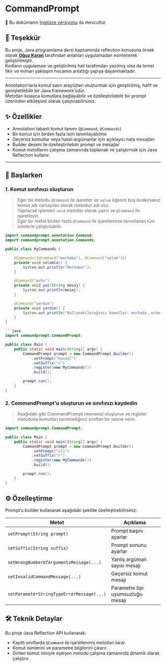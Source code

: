# CommandPrompt
📄 Bu dokümanın [İngilizce versiyonu](README.md) da mevcuttur.
## 🙏 Teşekkür

Bu proje, Java programlama dersi kapsamında reflection konusuna örnek olarak **[Oğuz Karan](https://github.com/oguzkaran)** tarafından anlatılan uygulamadan esinlenerek geliştirilmiştir.  
Kodların uygulaması ve geliştirilmiş hali tarafımdan yazılmış olsa da temel fikir ve mimari yaklaşım hocamın anlattığı yapıya dayanmaktadır.  

---

Annotation'larla komut satırı arayüzleri oluşturmak için geliştirilmiş, hafif ve genişletilebilir bir Java framework’üdür.  
Metotları kolayca komutlara bağlayabilir ve özelleştirilebilir bir prompt üzerinden etkileşimli olarak çalıştırabilirsiniz.

## ✨ Özellikler

- Annotation tabanlı komut tanımı (`@Command`, `@Commands`)
- Bir komut için birden fazla isim tanımlayabilme
- Geçersiz komutlar veya hatalı argümanlar için açıklayıcı hata mesajları
- Builder deseni ile özelleştirilebilir prompt ve mesajlar
- Komut metotlarını çalışma zamanında toplamak ve çalıştırmak için Java Reflection kullanır.

---

## 🚀 Başlarken

### 1. Komut sınıfınızı oluşturun
> Eğer bir metodu `@Command` ile işaretler ve `value` öğesini boş bırakırsanız komut adı varsayılan olarak metodun adı olur.  
> Yapılacak işlemleri `void` metotlar olarak yazın ve `@Command` ile işaretleyin.  
> Eğer bir metot birden fazla `@Command` ile işaretlenirse tanımlanan tüm isimlerle çalıştırılabilir.

```java
import commandprompt.annotation.Command;
import commandprompt.annotation.Commands;

public class MyCommands {

    @Commands({@Command("merhaba"), @Command("selam")})
    private void selamla() {
        System.out.println("Merhaba!");
    }

    @Command("echo")
    private void yaz(String mesaj) {
        System.out.println(mesaj);
    }

    @Command("yardim")
    private void yardim() {
        System.out.println("Kullanabileceğiniz komutlar: merhaba, echo, yardim");
    }
}

```java
import commandprompt.CommandPrompt;

public class Main {
    public static void main(String[] args) {
        CommandPrompt prompt = new CommandPrompt.Builder()
            .setPrompt("konsol")
            .setSuffix(">")
            .register(new MyCommands())
            .build();

        prompt.run();
    }
}
```
### 2. CommandPrompt'u oluşturun ve sınıfınızı kaydedin
> Aşağıdaki gibi CommandPrompt nesnenizi oluşturun ve register metoduna komutları tanımladığınız sınıftan bir nesne verin.
```java
import commandprompt.CommandPrompt;

public class Main {
    public static void main(String[] args) {
        CommandPrompt prompt = new CommandPrompt.Builder()
            .setPrompt("cli")
            .setSuffix(">")
            .register(new MyCommands())
            .build();

        prompt.run();
    }
}
```

## ⚙️ Özelleştirme

Prompt’u builder kullanarak aşağıdaki şekilde özelleştirebilirsiniz:

| Metot                                       | Açıklama                            |
|---------------------------------------------|------------------------------------|
| `setPrompt(String prompt)`                  | Prompt başını ayarlar               |
| `setSuffix(String suffix)`                  | Prompt sonunu ayarlar                 |
| `setWrongNumberOfArgumentsMessage(...)`     | Yanlış argüman sayısı mesajı      |
| `setInvalidCommandMessage(...)`             | Geçersiz komut mesajı     |
| `setParameterStringTypeErrorMessage(...)`   | Parametre tipi uyumsuzluğu mesajı      |

## 🛠 Teknik Detaylar

Bu proje Java Reflection API kullanarak:
- Kayıtlı sınıflarda `@Command` ile işaretlenmiş metotları tarar.
- Komut isimlerini ve parametre bilgilerini çıkarır.
- Girilen komut ismiyle eşleşen metodu çalışma zamanında dinamik olarak çalıştırır.

